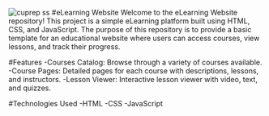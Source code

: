 ![cuprep ss](https://github.com/uvthegreat/E-learning-web-app/assets/112636859/7cab2ad0-dcd6-4676-9368-41b85710d75d)
#eLearning Website
Welcome to the eLearning Website repository! This project is a simple eLearning platform built using HTML, CSS, and JavaScript. The purpose of this repository is to provide a basic template for an educational website where users can access courses, view lessons, and track their progress.

#Features
-Courses Catalog: Browse through a variety of courses available.
-Course Pages: Detailed pages for each course with descriptions, lessons, and instructors.
-Lesson Viewer: Interactive lesson viewer with video, text, and quizzes.


#Technologies Used
-HTML
-CSS
-JavaScript
